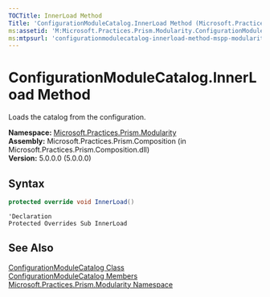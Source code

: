 ```yaml
---
TOCTitle: InnerLoad Method
Title: 'ConfigurationModuleCatalog.InnerLoad Method (Microsoft.Practices.Prism.Modularity)'
ms:assetid: 'M:Microsoft.Practices.Prism.Modularity.ConfigurationModuleCatalog.InnerLoad'
ms:mtpsurl: 'configurationmodulecatalog-innerload-method-mspp-modularity.md'
---
```


# ConfigurationModuleCatalog.InnerLoad Method

Loads the catalog from the configuration.

**Namespace:** [Microsoft.Practices.Prism.Modularity](/patterns-practices/reference/mspp-modularity-namespace)  
**Assembly:** Microsoft.Practices.Prism.Composition (in Microsoft.Practices.Prism.Composition.dll)  
**Version:** 5.0.0.0 (5.0.0.0)

## Syntax

```C#
protected override void InnerLoad()
```
```VB
'Declaration
Protected Overrides Sub InnerLoad
```

## See Also

[ConfigurationModuleCatalog Class](/patterns-practices/reference/configurationmodulecatalog-class-mspp-modularity)  
[ConfigurationModuleCatalog Members](/patterns-practices/reference/configurationmodulecatalog-members-mspp-modularity)  
[Microsoft.Practices.Prism.Modularity Namespace](/patterns-practices/reference/mspp-modularity-namespace)  
